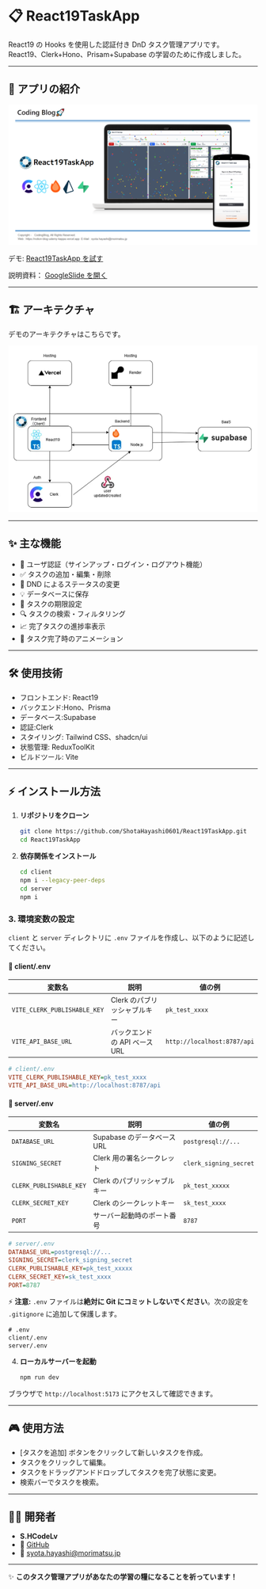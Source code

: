 # 📋 React19TaskApp

React19 の Hooks を使用した認証付き DnD タスク管理アプリです。
React19、Clerk+Hono、Prisam+Supabase の学習のために作成しました。

---

## 🚀 アプリの紹介

[![タスク完了アニメーション](client/public/images/readme/title.png)](https://www.youtube.com/watch?v=p4VW3_uZmmE)

デモ: [React19TaskApp を試す](https://react19-task-app-client.vercel.app/)

説明資料： [GoogleSlide を開く](https://docs.google.com/presentation/d/1qkqk8Rfvsz4jDaKrkNyvebYhixklNKejIz509w7UMcA/edit?usp=sharing)

---

## 🏗️ アーキテクチャ

デモのアーキテクチャはこちらです。

[![アーキテクチャ図](client/public/images/readme/architecture.png)](https://drive.google.com/file/d/19JtaahmuM0HnjqjOPhPWzF1LCISdDQZ5/view?usp=sharing)

---

## ✨ 主な機能

- 🔐 ユーザ認証（サインアップ・ログイン・ログアウト機能）
- ✅ タスクの追加・編集・削除
- 🧩 DND によるステータスの変更
- 💡 データベースに保存
- 📅 タスクの期限設定
- 🔍 タスクの検索・フィルタリング
- 📈 完了タスクの進捗率表示
- 🎉 タスク完了時のアニメーション

---

## 🛠️ 使用技術

- フロントエンド: React19
- バックエンド:Hono、Prisma
- データベース:Supabase
- 認証:Clerk
- スタイリング: Tailwind CSS、shadcn/ui
- 状態管理: ReduxToolKit
- ビルドツール: Vite

---

## ⚡ インストール方法

1. **リポジトリをクローン**

   ```bash
   git clone https://github.com/ShotaHayashi0601/React19TaskApp.git
   cd React19TaskApp
   ```

2. **依存関係をインストール**

   ```bash
   cd client
   npm i --legacy-peer-deps
   cd server
   npm i
   ```

### 3. **環境変数の設定**

`client` と `server` ディレクトリに `.env` ファイルを作成し、以下のように記述してください。

#### 📂 **client/.env**

| 変数名                       | 説明                          | 値の例                      |
| ---------------------------- | ----------------------------- | --------------------------- |
| `VITE_CLERK_PUBLISHABLE_KEY` | Clerk のパブリッシャブルキー  | `pk_test_xxxx`              |
| `VITE_API_BASE_URL`          | バックエンドの API ベース URL | `http://localhost:8787/api` |

```ini
# client/.env
VITE_CLERK_PUBLISHABLE_KEY=pk_test_xxxx
VITE_API_BASE_URL=http://localhost:8787/api
```

#### 📂 **server/.env**

| 変数名                  | 説明                         | 値の例                 |
| ----------------------- | ---------------------------- | ---------------------- |
| `DATABASE_URL`          | Supabase のデータベース URL  | `postgresql://...`     |
| `SIGNING_SECRET`        | Clerk 用の署名シークレット   | `clerk_signing_secret` |
| `CLERK_PUBLISHABLE_KEY` | Clerk のパブリッシャブルキー | `pk_test_xxxxx`        |
| `CLERK_SECRET_KEY`      | Clerk のシークレットキー     | `sk_test_xxxx`         |
| `PORT`                  | サーバー起動時のポート番号   | `8787`                 |

```ini
# server/.env
DATABASE_URL=postgresql://...
SIGNING_SECRET=clerk_signing_secret
CLERK_PUBLISHABLE_KEY=pk_test_xxxxx
CLERK_SECRET_KEY=sk_test_xxxx
PORT=8787
```

⚡ **注意:** `.env` ファイルは**絶対に Git にコミットしないでください**。次の設定を `.gitignore` に追加して保護します。

```gitignore
# .env
client/.env
server/.env
```

4. **ローカルサーバーを起動**
   ```bash
   npm run dev
   ```

ブラウザで `http://localhost:5173` にアクセスして確認できます。

---

## 🎮 使用方法

- [タスクを追加] ボタンをクリックして新しいタスクを作成。
- タスクをクリックして編集。
- タスクをドラッグアンドドロップしてタスクを完了状態に変更。
- 検索バーでタスクを検索。

---

## 👨‍💻 開発者

- **S.HCodeLv**
- 💼 [GitHub](https://github.com/ShotaHayashi0601)
- 📩 syota.hayashi@morimatsu.jp

---

✨ **このタスク管理アプリがあなたの学習の糧になることを祈っています！**
